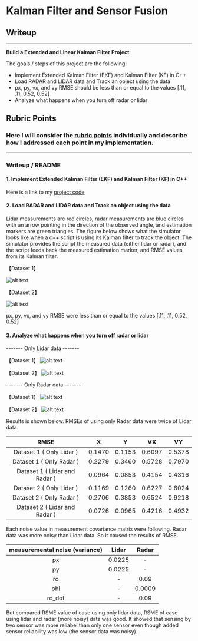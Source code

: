 # **Kalman Filter and Sensor Fusion** 

## Writeup

---

**Build a Extended and Linear Kalman Filter Project**

The goals / steps of this project are the following:
* Implement Extended Kalman Filter (EKF) and Kalman Filter (KF) in C++
* Load RADAR and LIDAR data and Track an object using the data
* px, py, vx, and vy RMSE should be less than or equal to the values [.11, .11, 0.52, 0.52]
* Analyze what happens when you turn off radar or lidar


## Rubric Points
### Here I will consider the [rubric points](https://review.udacity.com/#!/rubrics/748/view) individually and describe how I addressed each point in my implementation.  

---
### Writeup / README

#### 1. Implement Extended Kalman Filter (EKF) and Kalman Filter (KF) in C++

Here is a link to my [project code](./src)

#### 2. Load RADAR and LIDAR data and Track an object using the data

Lidar measurements are red circles, radar measurements are blue circles with an arrow pointing in the direction of the observed angle, and estimation markers are green triangles. The figure below shows what the simulator looks like when a c++ script is using its Kalman filter to track the object. The simulator provides the script the measured data (either lidar or radar), and the script feeds back the measured estimation marker, and RMSE values from its Kalman filter.

【Dataset 1】

![alt text](./results/SF_1.png)

【Dataset 2】

![alt text](./results/SF_2.png)

px, py, vx, and vy RMSE were less than or equal to the values [.11, .11, 0.52, 0.52]

#### 3. Analyze what happens when you turn off radar or lidar

------- Only Lidar data -------

【Dataset 1】
![alt text](./results/LIDAR_1.png)

【Dataset 2】
![alt text](./results/LIDAR_2.png)

------- Only Radar data -------

【Dataset 1】
![alt text](./results/RADAR_1.png)

【Dataset 2】
![alt text](./results/RADAR_2.png)

Results is shown below. RMSEs of using only Radar data were twice of Lidar data.

| RMSE | X | Y | VX | VY |
|:-----------:|:------------:|:------------:|:------------:|:------------:|
| Dataset 1 ( Only Lidar ) | 0.1470 | 0.1153 | 0.6097 | 0.5378 |
| Dataset 1 ( Only Radar ) | 0.2279 | 0.3460 | 0.5728 | 0.7970 |
| Dataset 1 ( Lidar and Radar ) | 0.0964 | 0.0853 | 0.4154 | 0.4316 |
| Dataset 2 ( Only Lidar ) | 0.1169 | 0.1260 | 0.6227 | 0.6024 |
| Dataset 2 ( Only Radar ) | 0.2706 | 0.3853 | 0.6524 | 0.9218 |
| Dataset 2 ( Lidar and Radar ) | 0.0726 | 0.0965 | 0.4216 | 0.4932 |

Each noise value in measurement covariance matrix were following. Radar data was more noisy than Lidar data.
So it caused the results of RMSE.

| measuremental noise (variance) | Lidar | Radar |
|:-----------:|:------------:|:------------:|
| px | 0.0225 | - |
| py | 0.0225 | - |
| ro | - | 0.09 |
| phi | - | 0.0009 |
| ro_dot | - | 0.09 |

But compared RSME value of case using only lidar data, RSME of case using lidar and radar (more noisy) data was good.
It showed that sensing by two sensor was more reliabel than only one sensor even though added sensor reliability was low (the sensor data was noisy).